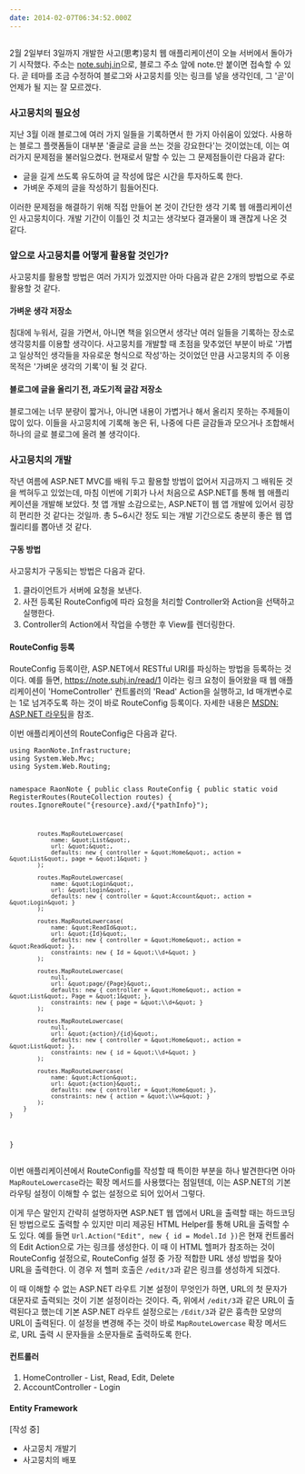 ```yaml
---
date: 2014-02-07T06:34:52.000Z
---
```


<p><img src="https://static.sojin.io/images/migrated-photos/2014/Feb/think-1.png" alt=""></p>
<p>2월 2일부터 3일까지 개발한 사고(思考)뭉치 웹 애플리케이션이 오늘 서버에서 돌아가기 시작했다. 주소는 <a href="https://note.suhj.in">note.suhj.in</a>으로, 블로그 주소 앞에 note.만 붙이면 접속할 수 있다. 곧 테마를 조금 수정하여 블로그와 사고뭉치를 잇는 링크를 넣을 생각인데, 그 '곧'이 언제가 될 지는 잘 모르겠다.</p>
<h3 id="">사고뭉치의 필요성</h3>
<p>지난 3월 이래 블로그에 여러 가지 일들을 기록하면서 한 가지 아쉬움이 있었다. 사용하는 블로그 플랫폼들이 대부분 '줄글로 글을 쓰는 것을 강요한다'는 것이었는데, 이는 여러가지 문제점을 불러일으켰다. 현재로서 말할 수 있는 그 문제점들이란 다음과 같다:</p>
<ul>
<li>글을 길게 쓰도록 유도하여 글 작성에 많은 시간을 투자하도록 한다.</li>
<li>가벼운 주제의 글을 작성하기 힘들어진다.</li>
</ul>
<p>이러한 문제점을 해결하기 위해 직접 만들어 본 것이 간단한 생각 기록 웹 애플리케이션인 사고뭉치이다. 개발 기간이 이틀인 것 치고는 생각보다 결과물이 꽤 괜찮게 나온 것 같다.</p>
<h3 id="">앞으로 사고뭉치를 어떻게 활용할 것인가?</h3>
<p>사고뭉치를 활용할 방법은 여러 가지가 있겠지만 아마 다음과 같은 2개의 방법으로 주로 활용할 것 같다.</p>
<h4 id="">가벼운 생각 저장소</h4>
<p>침대에 누워서, 길을 가면서, 아니면 책을 읽으면서 생각난 여러 일들을 기록하는 장소로 생각뭉치를 이용할 생각이다. 사고뭉치를 개발할 때 초점을 맞추었던 부분이 바로 '가볍고 일상적인 생각들을 자유로운 형식으로 작성'하는 것이었던 만큼 사고뭉치의 주 이용 목적은 '가벼운 생각의 기록'이 될 것 같다.</p>
<h4 id="">블로그에 글을 올리기 전, 과도기적 글감 저장소</h4>
<p>블로그에는 너무 분량이 짧거나, 아니면 내용이 가볍거나 해서 올리지 못하는 주제들이 많이 있다. 이들을 사고뭉치에 기록해 놓은 뒤, 나중에 다른 글감들과 모으거나 조합해서 하나의 글로 블로그에 올려 볼 생각이다.</p>
<h3 id="">사고뭉치의 개발</h3>
<p>작년 여름에 ASP.NET MVC를 배워 두고 활용할 방법이 없어서 지금까지 그 배워둔 것을 썩혀두고 있었는데, 마침 이번에 기회가 나서 처음으로 ASP.NET를 통해 웹 애플리케이션을 개발해 보았다. 첫 앱 개발 소감으로는, ASP.NET이 웹 앱 개발에 있어서 굉장히 편리한 것 같다는 것일까. 총 5~6시간 정도 되는 개발 기간으로도 충분히 좋은 웹 앱 퀄리티를 뽑아낸 것 같다.</p>
<h4 id="">구동 방법</h4>
<p>사고뭉치가 구동되는 방법은 다음과 같다.</p>
<ol>
<li>클라이언트가 서버에 요청을 보낸다.</li>
<li>사전 등록된 RouteConfig에 따라 요청을 처리할 Controller와 Action을 선택하고 실행한다.</li>
<li>Controller의 Action에서 작업을 수행한 후 View를 렌더링한다.</li>
</ol>
<h4 id="routeconfig">RouteConfig 등록</h4>
<p>RouteConfig 등록이란, ASP.NET에서 RESTful URI를 파싱하는 방법을 등록하는 것이다. 예를 들면, <a href="https://note.suhj.in/read/1">https://note.suhj.in/read/1</a> 이라는 링크 요청이 들어왔을 때 웹 애플리케이션이 'HomeController' 컨트롤러의 'Read' Action을 실행하고, Id 매개변수로는 1로 넘겨주도록 하는 것이 바로 RouteConfig 등록이다. 자세한 내용은 <a href="https://msdn.microsoft.com/ko-kr/library/cc668201.aspx">MSDN: ASP.NET 라우팅</a>을 참조.</p>
<p>이번 애플리케이션의 RouteConfig은 다음과 같다.</p>
<pre><code class="language-prettyprint">using RaonNote.Infrastructure;
using System.Web.Mvc;
using System.Web.Routing;

namespace RaonNote
{
    public class RouteConfig
    {
        public static void RegisterRoutes(RouteCollection routes)
        {
            routes.IgnoreRoute(&quot;{resource}.axd/{*pathInfo}&quot;);

            routes.MapRouteLowercase(
                name: &quot;List&quot;,
                url: &quot;&quot;,
                defaults: new { controller = &quot;Home&quot;, action = &quot;List&quot;, page = &quot;1&quot; }
            );

            routes.MapRouteLowercase(
                name: &quot;Login&quot;,
                url: &quot;login&quot;,
                defaults: new { controller = &quot;Account&quot;, action = &quot;Login&quot; }
            );

            routes.MapRouteLowercase(
                name: &quot;ReadId&quot;,
                url: &quot;{Id}&quot;,
                defaults: new { controller = &quot;Home&quot;, action = &quot;Read&quot; },
                constraints: new { Id = &quot;\\d+&quot; }
            );

            routes.MapRouteLowercase(
                null,
                url: &quot;page/{Page}&quot;,
                defaults: new { controller = &quot;Home&quot;, action = &quot;List&quot;, Page = &quot;1&quot; },
                constraints: new { page = &quot;\\d+&quot; }
            );

            routes.MapRouteLowercase(
                null,
                url: &quot;{action}/{id}&quot;,
                defaults: new { controller = &quot;Home&quot;, action = &quot;List&quot; },
                constraints: new { id = &quot;\\d+&quot; }
            );

            routes.MapRouteLowercase(
                name: &quot;Action&quot;,
                url: &quot;{action}&quot;,
                defaults: new { controller = &quot;Home&quot; },
                constraints: new { action = &quot;\\w+&quot; }
            );
        }
    }
}
</code></pre>
<p>이번 애플리케이션에서 RouteConfig를 작성할 때 특이한 부분을 하나 발견한다면 아마 <code>MapRouteLowercase</code>라는 확장 메서드를 사용했다는 점일텐데, 이는 ASP.NET의 기본 라우팅 설정이 이해할 수 없는 설정으로 되어 있어서 그렇다.</p>
<p>이게 무슨 말인지 간략히 설명하자면 ASP.NET 웹 앱에서 URL을 출력할 때는 하드코딩된 방법으로도 출력할 수 있지만 미리 제공된 HTML Helper를 통해 URL을 출력할 수도 있다. 예를 들면 <code>Url.Action(&quot;Edit&quot;, new { id = Model.Id })</code>은 현재 컨트롤러의 Edit Action으로 가는 링크를 생성한다. 이 때 이 HTML 헬퍼가 참조하는 것이 RouteConfig 설정으로, RouteConfig 설정 중 가장 적합한 URL 생성 방법을 찾아 URL을 출력한다. 이 경우 저 헬퍼 호출은 <code>/edit/3</code>과 같은 링크를 생성하게 되겠다.</p>
<p>이 때 이해할 수 없는 ASP.NET 라우트 기본 설정이 무엇인가 하면, URL의 첫 문자가 대문자로 출력되는 것이 기본 설정이라는 것이다. 즉, 위에서 <code>/edit/3</code>과 같은 URL이 출력된다고 했는데 기본 ASP.NET 라우트 설정으로는 <code>/Edit/3</code>과 같은 흉측한 모양의 URL이 출력된다. 이 설정을 변경해 주는 것이 바로 <code>MapRouteLowercase</code> 확장 메서드로, URL 출력 시 문자들을 소문자들로 출력하도록 한다.</p>
<h4 id="">컨트롤러</h4>
<ol>
<li>HomeController - List, Read, Edit, Delete</li>
<li>AccountController - Login</li>
</ol>
<h4 id="entityframework">Entity Framework</h4>
<p>[작성 중]</p>
<ul>
<li>사고뭉치 개발기</li>
<li>사고뭉치의 배포</li>
</ul>
